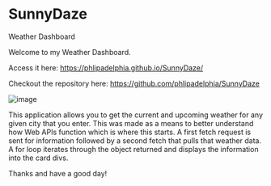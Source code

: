 # SunnyDaze
Weather Dashboard

Welcome to my Weather Dashboard. 

Access it here: https://phlipadelphia.github.io/SunnyDaze/

Checkout the repository here: https://github.com/phlipadelphia/SunnyDaze

![image](https://user-images.githubusercontent.com/101087005/172262552-772f65b2-4b1e-458d-858c-b429729b5640.png)


This application allows you to get the current and upcoming weather for any given city that you enter. This was made as a means to better understand how Web APIs function which is where this starts. A first fetch request is sent for information followed by a second fetch that pulls that weather data. A for loop iterates through the object returned and displays the information into the card divs. 

Thanks and have a good day!
